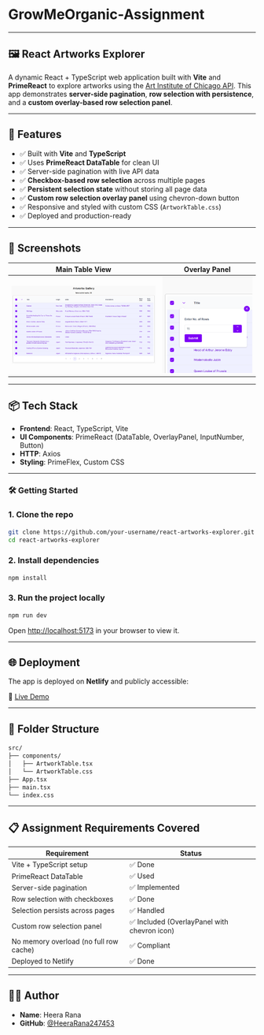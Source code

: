 # GrowMeOrganic-Assignment

---

## 🖼️ React Artworks Explorer

A dynamic React + TypeScript web application built with **Vite** and **PrimeReact** to explore artworks using the [Art Institute of Chicago API](https://api.artic.edu/docs/#introduction). This app demonstrates **server-side pagination**, **row selection with persistence**, and a **custom overlay-based row selection panel**.

---

## 🚀 Features

- ✅ Built with **Vite** and **TypeScript**
- ✅ Uses **PrimeReact DataTable** for clean UI
- ✅ Server-side pagination with live API data
- ✅ **Checkbox-based row selection** across multiple pages
- ✅ **Persistent selection state** without storing all page data
- ✅ **Custom row selection overlay panel** using chevron-down button
- ✅ Responsive and styled with custom CSS (`ArtworkTable.css`)
- ✅ Deployed and production-ready

---

## 📸 Screenshots

| Main Table View | Overlay Panel |
|------------------|----------------|
| ![Table View](./screenshots/table.png) | ![Overlay](./screenshots/overlay.png) |

---

## 📦 Tech Stack

- **Frontend**: React, TypeScript, Vite
- **UI Components**: PrimeReact (DataTable, OverlayPanel, InputNumber, Button)
- **HTTP**: Axios
- **Styling**: PrimeFlex, Custom CSS


---

### 🛠️ Getting Started

### 1. Clone the repo

```bash
git clone https://github.com/your-username/react-artworks-explorer.git
cd react-artworks-explorer
```

### 2. Install dependencies

```bash
npm install
```

### 3. Run the project locally

```bash
npm run dev
```

Open [http://localhost:5173](http://localhost:5173) in your browser to view it.

---

## 🌐 Deployment

The app is deployed on **Netlify** and publicly accessible:

🔗 [Live Demo](https://your-live-app-url.netlify.app)

---

## 📁 Folder Structure

```
src/
├── components/
│   ├── ArtworkTable.tsx
│   └── ArtworkTable.css
├── App.tsx
├── main.tsx
└── index.css
```

---

## 📋 Assignment Requirements Covered

| Requirement | Status |
|-------------|--------|
| Vite + TypeScript setup | ✅ Done |
| PrimeReact DataTable | ✅ Used |
| Server-side pagination | ✅ Implemented |
| Row selection with checkboxes | ✅ Done |
| Selection persists across pages | ✅ Handled |
| Custom row selection panel | ✅ Included (OverlayPanel with chevron icon) |
| No memory overload (no full row cache) | ✅ Compliant |
| Deployed to Netlify | ✅ Done |

---

## 🙋‍♂️ Author

- **Name**: Heera Rana
- **GitHub**: [@HeeraRana247453](https://github.com/HeeraRana247453)